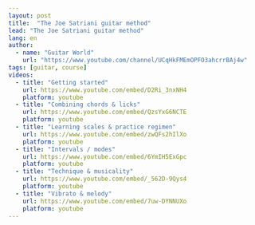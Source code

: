 ```yaml
---
layout: post
title:  "The Joe Satriani guitar method"
lead: "The Joe Satriani guitar method"
lang: en
author:
  - name: "Guitar World"
    url: "https://www.youtube.com/channel/UCqHkFMEmOPFO3ahcrrBAj4w"
tags: [guitar, course]
videos:
  - title: "Getting started"
    url: https://www.youtube.com/embed/D2Ri_3nxNH4
    platform: youtube
  - title: "Combining chords & licks"
    url: https://www.youtube.com/embed/QzsYxG6NCTE
    platform: youtube
  - title: "Learning scales & practice regimen"
    url: https://www.youtube.com/embed/zwQFs2hIlXo
    platform: youtube
  - title: "Intervals / modes"
    url: https://www.youtube.com/embed/6YmIH5ExGpc
    platform: youtube
  - title: "Technique & musicality"
    url: https://www.youtube.com/embed/_562D-9Qys4
    platform: youtube
  - title: "Vibrato & melody"
    url: https://www.youtube.com/embed/7uw-DYNNUXo
    platform: youtube
---
```

